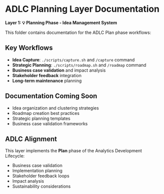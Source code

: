 # ADLC Planning Layer Documentation

**Layer 1: 💡 Planning Phase - Idea Management System**

This folder contains documentation for the ADLC Plan phase workflows:

## Key Workflows
- **Idea Capture**: `./scripts/capture.sh` and `/capture` command
- **Strategic Planning**: `./scripts/roadmap.sh` and `/roadmap` command
- **Business case validation** and impact analysis
- **Stakeholder feedback** integration
- **Long-term maintenance** planning

## Documentation Coming Soon
- Idea organization and clustering strategies
- Roadmap creation best practices
- Strategic planning templates
- Business case validation frameworks

## ADLC Alignment
This layer implements the **Plan** phase of the Analytics Development Lifecycle:
- Business case validation
- Implementation planning
- Stakeholder feedback loops
- Impact analysis
- Sustainability considerations